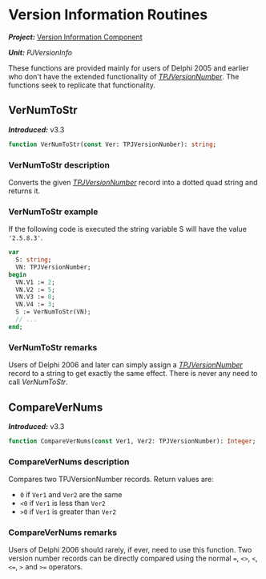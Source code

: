 # Version Information Routines

***Project:*** [Version Information Component](../API.md)

***Unit:*** _PJVersionInfo_

These functions are provided mainly for users of Delphi 2005 and earlier who don't have the extended functionality of [_TPJVersionNumber_](./TPJVersionNumber.md). The functions seek to replicate that functionality.

## VerNumToStr

***Introduced:*** v3.3

```pascal
function VerNumToStr(const Ver: TPJVersionNumber): string;
```

### VerNumToStr description

Converts the given [_TPJVersionNumber_](./TPJVersionNumber.md) record into a dotted quad string and returns it.

### VerNumToStr example

If the following code is executed the string variable S will have the value `'2.5.8.3'`.

```pascal
var
  S: string;
  VN: TPJVersionNumber;
begin
  VN.V1 := 2;
  VN.V2 := 5;
  VN.V3 := 8;
  VN.V4 := 3;
  S := VerNumToStr(VN);
  // ...
end;
```

### VerNumToStr remarks

Users of Delphi 2006 and later can simply assign a [_TPJVersionNumber_](./TPJVersionNumber.md) record to a string to get exactly the same effect. There is never any need to call _VerNumToStr_.

## CompareVerNums

***Introduced:*** v3.3

```pascal
function CompareVerNums(const Ver1, Ver2: TPJVersionNumber): Integer;
```

### CompareVerNums description

Compares two TPJVersionNumber records. Return values are:

* `0` if `Ver1` and `Ver2` are the same
* `<0` if `Ver1` is less than `Ver2`
* `>0` if `Ver1` is greater than `Ver2`

### CompareVerNums remarks

Users of Delphi 2006 should rarely, if ever, need to use this function. Two version number records can be directly compared using the normal `=`, `<>`, `<`, `<=`, `>` and `>=` operators.
